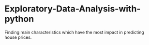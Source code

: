 # Exploratory-Data-Analysis-with-python
Finding main characteristics which have the most impact in predicting house prices.
